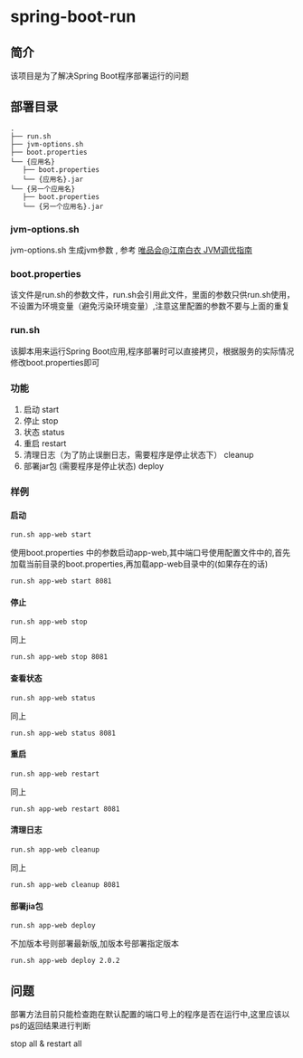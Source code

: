 # spring-boot-run

## 简介
该项目是为了解决Spring Boot程序部署运行的问题

## 部署目录

```
.
├── run.sh
├── jvm-options.sh
├── boot.properties
└── {应用名}
   ├── boot.properties
   └── {应用名}.jar
└── {另一个应用名}
   ├── boot.properties
   └── {另一个应用名}.jar
```

### jvm-options.sh
jvm-options.sh 生成jvm参数 , 参考 [唯品会@江南白衣 JVM调优指南](https://github.com/vipshop/vjtools/blob/master/vjstar/src/main/script/jvm-options/jvm-options.sh)

### boot.properties
该文件是run.sh的参数文件，run.sh会引用此文件，里面的参数只供run.sh使用，不设置为环境变量（避免污染环境变量）,注意这里配置的参数不要与上面的重复

### run.sh
该脚本用来运行Spring Boot应用,程序部署时可以直接拷贝，根据服务的实际情况修改boot.properties即可

### 功能
1. 启动 start
2. 停止 stop
3. 状态 status
4. 重启 restart
5. 清理日志（为了防止误删日志，需要程序是停止状态下） cleanup
6. 部署jar包 (需要程序是停止状态)  deploy

### 样例

#### 启动
```
run.sh app-web start

```
使用boot.properties 中的参数启动app-web,其中端口号使用配置文件中的,首先加载当前目录的boot.properties,再加载app-web目录中的(如果存在的话)

```
run.sh app-web start 8081

```

#### 停止
```
run.sh app-web stop

```
同上

```
run.sh app-web stop 8081

```

#### 查看状态
```
run.sh app-web status

```
同上

```
run.sh app-web status 8081

```

#### 重启
```
run.sh app-web restart

```
同上

```
run.sh app-web restart 8081

```

#### 清理日志
```
run.sh app-web cleanup

```
同上

```
run.sh app-web cleanup 8081

```

#### 部署jia包
```
run.sh app-web deploy

```
不加版本号则部署最新版,加版本号部署指定版本

```
run.sh app-web deploy 2.0.2

```


## 问题
部署方法目前只能检查跑在默认配置的端口号上的程序是否在运行中,这里应该以ps的返回结果进行判断

stop all & restart all



